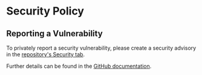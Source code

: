 # Security Policy

## Reporting a Vulnerability

To privately report a security vulnerability, please create a security advisory in the [repository's Security tab](https://github.com/martincostello/website/security/advisories).

Further details can be found in the [GitHub documentation](https://docs.github.com/code-security/security-advisories/guidance-on-reporting-and-writing/privately-reporting-a-security-vulnerability).
